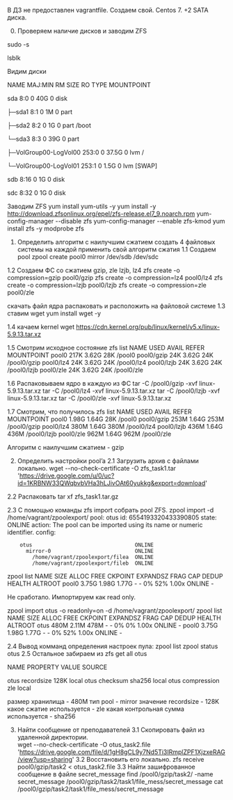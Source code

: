 В ДЗ не предоставлен vagrantfile. Создаем свой. Centos 7. +2 SATA диска. 

0. Проверяем наличие дисков и заводим ZFS

sudo -s

lsblk

Видим диски

NAME                    MAJ:MIN RM  SIZE RO TYPE MOUNTPOINT

sda                       8:0    0   40G  0 disk

├─sda1                    8:1    0    1M  0 part

├─sda2                    8:2    0    1G  0 part /boot

└─sda3                    8:3    0   39G  0 part

  ├─VolGroup00-LogVol00 253:0    0 37.5G  0 lvm  /
  
  └─VolGroup00-LogVol01 253:1    0  1.5G  0 lvm  [SWAP]
  
sdb                       8:16   0    1G  0 disk

sdc                       8:32   0    1G  0 disk



Заводим ZFS
yum install yum-utils -y
yum install -y http://download.zfsonlinux.org/epel/zfs-release.el7_9.noarch.rpm
yum-config-manager --disable zfs
yum-config-manager --enable zfs-kmod
yum install zfs -y 
modprobe zfs

1. Определить алгоритм с наилучшим сжатием
создать 4 файловых системы на каждой применить свой алгоритм сжатия 
1.1 Создаем pool 
zpool create pool0 mirror /dev/sdb /dev/sdc

1.2 Создаем ФС со сжатием gzip, zle lzjb, lz4
zfs create -o compression=gzip pool0/gzip
zfs create -o compression=lz4 pool0/lz4
zfs create -o compression=lzjb pool0/lzjb
zfs create -o compression=zle pool0/zle

скачать файл ядра распаковать и расположить на файловой системе 
1.3 ставим wget
yum install wget -y 

1.4 качаем kernel 
wget https://cdn.kernel.org/pub/linux/kernel/v5.x/linux-5.9.13.tar.xz

1.5 Смотрим исходное состояние
zfs list 
NAME         USED  AVAIL     REFER  MOUNTPOINT
pool0        217K  3.62G       28K  /pool0
pool0/gzip    24K  3.62G       24K  /pool0/gzip
pool0/lz4     24K  3.62G       24K  /pool0/lz4
pool0/lzjb    24K  3.62G       24K  /pool0/lzjb
pool0/zle     24K  3.62G       24K  /pool0/zle

1.6 Распаковываем ядро в каждую из ФС
tar -C /pool0/gzip -xvf linux-5.9.13.tar.xz
tar -C /pool0/lz4 -xvf linux-5.9.13.tar.xz
tar -C /pool0/lzjb -xvf linux-5.9.13.tar.xz
tar -C /pool0/zle -xvf linux-5.9.13.tar.xz

1.7 Смотрим, что получилось
zfs list
NAME         USED  AVAIL     REFER  MOUNTPOINT
pool0       1.98G  1.64G       28K  /pool0
pool0/gzip   253M  1.64G      253M  /pool0/gzip
pool0/lz4    380M  1.64G      380M  /pool0/lz4
pool0/lzjb   436M  1.64G      436M  /pool0/lzjb
pool0/zle    962M  1.64G      962M  /pool0/zle

Алгоритм с наилучшим сжатием - gzip


2.  Определить настройки pool’a
2.1 Загрузить архив с файлами локально. 
wget --no-check-certificate -O zfs_task1.tar 'https://drive.google.com/u/0/uc?id=1KRBNW33QWqbvbVHa3hLJivOAt60yukkg&export=download'

2.2 Распаковать 
tar xf zfs_task1.tar.gz

2.3 С помощью команды zfs import собрать pool ZFS.
zpool import  -d /home/vagrant/zpoolexport/
   pool: otus
     id: 6554193320433390805
  state: ONLINE
 action: The pool can be imported using its name or numeric identifier.
 config:

        otus                                 ONLINE
          mirror-0                           ONLINE
            /home/vagrant/zpoolexport/filea  ONLINE
            /home/vagrant/zpoolexport/fileb  ONLINE
zpool list 
NAME    SIZE  ALLOC   FREE  CKPOINT  EXPANDSZ   FRAG    CAP  DEDUP    HEALTH  ALTROOT
pool0  3.75G  1.98G  1.77G        -         -     0%    52%  1.00x    ONLINE  -

Не сработало. Импортируем как read only. 

zpool import otus  -o readonly=on -d /home/vagrant/zpoolexport/
zpool list 
NAME    SIZE  ALLOC   FREE  CKPOINT  EXPANDSZ   FRAG    CAP  DEDUP    HEALTH  ALTROOT
otus    480M  2.11M   478M        -         -     0%     0%  1.00x    ONLINE  -
pool0  3.75G  1.98G  1.77G        -         -     0%    52%  1.00x    ONLINE  -

2.4 Вывод комманд определения настроек пула:
zpool list 
zpool status  otus
2.5 Остальное забираем из zfs get all otus 

NAME  PROPERTY              VALUE                  SOURCE

otus  recordsize            128K                   local
otus  checksum              sha256                 local
otus  compression           zle                    local

размер хранилища - 480М
тип pool - mirror
значение recordsize - 128K
какое сжатие используется - zle
какая контрольная сумма используется - sha256

3. Найти сообщение от преподавателей 
3.1 Скопировать файл из удаленной директории.   
wget --no-check-certificate -O otus_task2.file 'https://drive.google.com/file/d/1gH8gCL9y7Nd5Ti3IRmplZPF1XjzxeRAG/view?usp=sharing'
3.2 Восстановить его локально. 
zfs receive pool0/gzip/task2 < otus_task2.file
3.3 Найти зашифрованное сообщение в файле secret_message
find /pool0/gzip/task2/ -name secret_message
/pool0/gzip/task2/task1/file_mess/secret_message
cat /pool0/gzip/task2/task1/file_mess/secret_message

